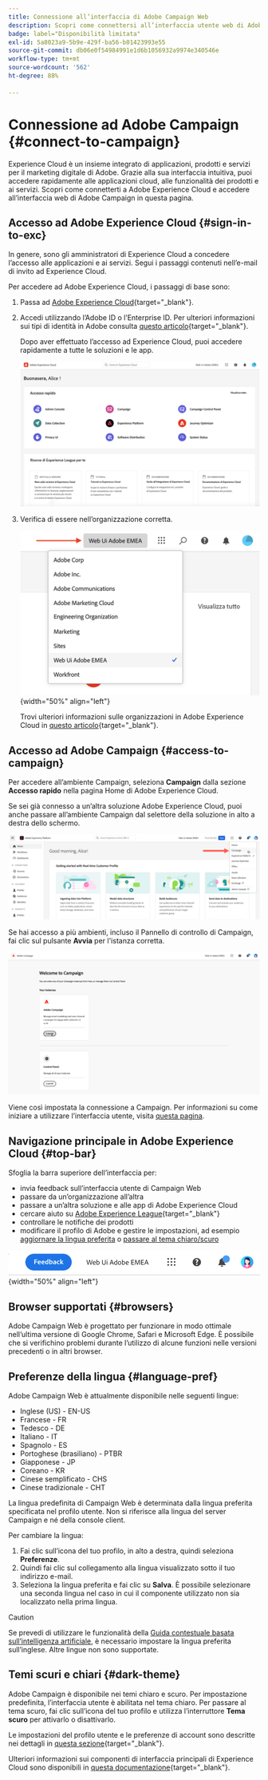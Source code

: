 ```yaml
---
title: Connessione all’interfaccia di Adobe Campaign Web
description: Scopri come connettersi all’interfaccia utente web di Adobe Campaign
badge: label="Disponibilità limitata"
exl-id: 5a8023a9-5b9e-429f-ba56-b01423993e55
source-git-commit: db06e0f54984991e1d6b1056932a9974e340546e
workflow-type: tm+mt
source-wordcount: '562'
ht-degree: 88%

---
```


# Connessione ad Adobe Campaign {#connect-to-campaign}

Experience Cloud è un insieme integrato di applicazioni, prodotti e servizi per il marketing digitale di Adobe. Grazie alla sua interfaccia intuitiva, puoi accedere rapidamente alle applicazioni cloud, alle funzionalità dei prodotti e ai servizi. Scopri come connetterti a Adobe Experience Cloud e accedere all’interfaccia web di Adobe Campaign in questa pagina.

## Accesso ad Adobe Experience Cloud {#sign-in-to-exc}

In genere, sono gli amministratori di Experience Cloud a concedere l’accesso alle applicazioni e ai servizi. Segui i passaggi contenuti nell’e-mail di invito ad Experience Cloud.

Per accedere ad Adobe Experience Cloud, i passaggi di base sono:

1. Passa ad [Adobe Experience Cloud](https://experience.adobe.com/){target="_blank"}.

1. Accedi utilizzando l’Adobe ID o l’Enterprise ID. Per ulteriori informazioni sui tipi di identità in Adobe consulta [questo articolo](https://helpx.adobe.com/it/enterprise/using/users.html){target="_blank"}.

   Dopo aver effettuato l’accesso ad Experience Cloud, puoi accedere rapidamente a tutte le soluzioni e le app.

   ![](assets/exc-home.png)

1. Verifica di essere nell’organizzazione corretta.

   ![](assets/exc-orgs.png){width="50%" align="left"}

   Trovi ulteriori informazioni sulle organizzazioni in Adobe Experience Cloud in [questo articolo](https://experienceleague.adobe.com/docs/core-services/interface/administration/organizations.html?lang=it){target="_blank"}.


## Accesso ad Adobe Campaign {#access-to-campaign}

Per accedere all’ambiente Campaign, seleziona **Campaign** dalla sezione **Accesso rapido** nella pagina Home di Adobe Experience Cloud.

Se sei già connesso a un’altra soluzione Adobe Experience Cloud, puoi anche passare all’ambiente Campaign dal selettore della soluzione in alto a destra dello schermo.

![](assets/solution-switcher.png)

Se hai accesso a più ambienti, incluso il Pannello di controllo di Campaign, fai clic sul pulsante **Avvia** per l&#39;istanza corretta.

![](assets/launch-campaign.png)

Viene così impostata la connessione a Campaign. Per informazioni su come iniziare a utilizzare l’interfaccia utente, visita [questa pagina](user-interface.md).

## Navigazione principale in Adobe Experience Cloud {#top-bar}

Sfoglia la barra superiore dell’interfaccia per:

* invia feedback sull’interfaccia utente di Campaign Web
* passare da un’organizzazione all’altra
* passare a un’altra soluzione e alle app di Adobe Experience Cloud
* cercare aiuto su [Adobe Experience League](https://experienceleague.adobe.com/docs/?lang=it){target="_blank"}
* controllare le notifiche dei prodotti
* modificare il profilo di Adobe e gestire le impostazioni, ad esempio [aggiornare la lingua preferita](#language-pref) o [passare al tema chiaro/scuro](#dark-theme)

![](assets/do-not-localize/unified-shell.png){width="50%" align="left"}

## Browser supportati {#browsers}

Adobe Campaign Web è progettato per funzionare in modo ottimale nell’ultima versione di Google Chrome, Safari e Microsoft Edge. È possibile che si verifichino problemi durante l’utilizzo di alcune funzioni nelle versioni precedenti o in altri browser.

## Preferenze della lingua {#language-pref}

Adobe Campaign Web è attualmente disponibile nelle seguenti lingue:

* Inglese (US) - EN-US
* Francese - FR
* Tedesco - DE
* Italiano - IT
* Spagnolo - ES
* Portoghese (brasiliano) - PTBR
* Giapponese - JP
* Coreano - KR
* Cinese semplificato - CHS
* Cinese tradizionale - CHT


La lingua predefinita di Campaign Web è determinata dalla lingua preferita specificata nel profilo utente. Non si riferisce alla lingua del server Campaign e né della console client.

Per cambiare la lingua:

1. Fai clic sull’icona del tuo profilo, in alto a destra, quindi seleziona **Preferenze**.
1. Quindi fai clic sul collegamento alla lingua visualizzato sotto il tuo indirizzo e-mail.
1. Seleziona la lingua preferita e fai clic su **Salva**. È possibile selezionare una seconda lingua nel caso in cui il componente utilizzato non sia localizzato nella prima lingua.

>[!CAUTION]
>
>Se prevedi di utilizzare le funzionalità della [Guida contestuale basata sull’intelligenza artificiale](using-ai.md), è necessario impostare la lingua preferita sull’inglese. Altre lingue non sono supportate.
>


## Temi scuri e chiari {#dark-theme}

Adobe Campaign è disponibile nei temi chiaro e scuro. Per impostazione predefinita, l’interfaccia utente è abilitata nel tema chiaro. Per passare al tema scuro, fai clic sull’icona del tuo profilo e utilizza l’interruttore **Tema scuro** per attivarlo o disattivarlo.

Le impostazioni del profilo utente e le preferenze di account sono descritte nei dettagli in [questa sezione](https://experienceleague.adobe.com/docs/core-services/interface/experience-cloud.html?lang=it#preferences){target="_blank"}.

Ulteriori informazioni sui componenti di interfaccia principali di Experience Cloud sono disponibili in [questa documentazione](https://experienceleague.adobe.com/docs/core-services/interface/experience-cloud.html?lang=it){target="_blank"}.
